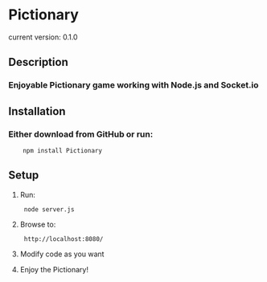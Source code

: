 # Pictionary #
current version: 0.1.0

## Description ##

### Enjoyable Pictionary game working with Node.js and Socket.io ###

## Installation ##

### Either download from GitHub or run: ###

		npm install Pictionary

## Setup ##

1. Run:

		node server.js

1. Browse to:

		http://localhost:8080/

1. Modify code as you want

1. Enjoy the Pictionary!